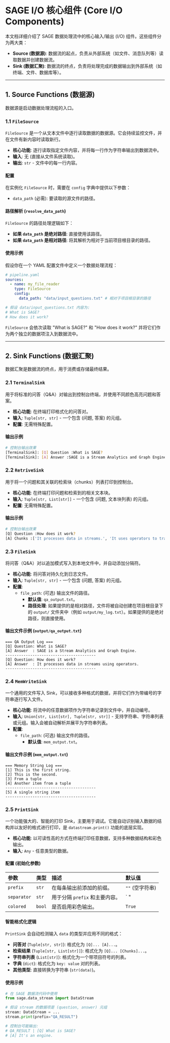 # SAGE I/O 核心组件 (Core I/O Components)

本文档详细介绍了 SAGE 数据处理流中的核心输入/输出 (I/O) 组件。这些组件分为两大类：

* **Source (数据源)**: 数据流的起点，负责从外部系统（如文件、消息队列等）读取数据并创建数据流。
* **Sink (数据汇聚)**: 数据流的终点，负责将处理完成的数据输出到外部系统（如终端、文件、数据库等）。

---

## 1. Source Functions (数据源)

数据源是启动数据处理流程的入口。

### 1.1 `FileSource`

`FileSource` 是一个从文本文件中逐行读取数据的数据源。它会持续监控文件，并在文件有新内容时读取新行。

* **核心功能**: 逐行读取指定文件内容，并将每一行作为字符串输出到数据流中。
* **输入**: 无 (直接从文件系统读取)。
* **输出**: `str` - 文件中的每一行内容。

#### 配置

在实例化 `FileSource` 时，需要在 `config` 字典中提供以下参数：

* `data_path` (必需): 要读取的源文件的路径。

#### 路径解析 (`resolve_data_path`)

`FileSource` 的路径处理逻辑如下：
* **如果 `data_path` 是绝对路径**: 直接使用该路径。
* **如果 `data_path` 是相对路径**: 将其解析为相对于当前项目根目录的路径。

#### 使用示例

假设你在一个 YAML 配置文件中定义一个数据处理流程：

```yaml
# pipeline.yaml
sources:
  - name: my_file_reader
    type: FileSource
    config:
      data_path: "data/input_questions.txt" # 相对于项目根目录的路径

# 假设 data/input_questions.txt 内容为:
# What is SAGE?
# How does it work?
```

`FileSource` 会依次读取 "What is SAGE?" 和 "How does it work?" 并将它们作为两个独立的数据项注入到数据流中。

---

## 2. Sink Functions (数据汇聚)

数据汇聚是数据流的终点，用于消费或存储最终结果。

### 2.1 `TerminalSink`

用于将标准的问答（Q&A）对输出到控制台终端，并使用不同颜色高亮问题和答案。

* **核心功能**: 在终端打印格式化的问答对。
* **输入**: `Tuple[str, str]` - 一个包含 (问题, 答案) 的元组。
* **配置**: 无需特殊配置。

#### 输出示例

```bash
# 控制台输出效果
[TerminalSink]: [Q] Question :What is SAGE?
[TerminalSink]: [A] Answer :SAGE is a Stream Analytics and Graph Engine.
```

### 2.2 `RetriveSink`

用于将一个问题和其关联的检索块（chunks）列表打印到控制台。

* **核心功能**: 在终端打印问题和检索到的相关文本块。
* **输入**: `Tuple[str, List[str]]` - 一个包含 (问题, 文本块列表) 的元组。
* **配置**: 无需特殊配置。

#### 输出示例

```bash
# 控制台输出效果
[Q] Question :How does it work?
[A] Chunks :['It processes data in streams.', 'It uses operators to transform data.']
```

### 2.3 `FileSink`

将问答（Q&A）对以追加模式写入到本地文件中，并自动添加分隔符。

* **核心功能**: 将问答对持久化到日志文件。
* **输入**: `Tuple[str, str]` - 一个包含 (问题, 答案) 的元组。
* **配置**:
    * `file_path`: (可选) 输出文件的路径。
        * **默认值**: `qa_output.txt`。
        * **路径处理**: 如果提供的是相对路径，文件将被自动创建在项目根目录下的 `output/` 文件夹中（例如 `output/my_log.txt`）。如果提供的是绝对路径，则直接使用。

#### 输出文件示例 (`output/qa_output.txt`)

```text
=== QA Output Log ===
[Q] Question: What is SAGE?
[A] Answer  : SAGE is a Stream Analytics and Graph Engine.
----------------------------------------
[Q] Question: How does it work?
[A] Answer  : It processes data in streams using operators.
----------------------------------------
```

### 2.4 `MemWriteSink`

一个通用的文件写入 Sink，可以接收多种格式的数据，并将它们作为带编号的字符串逐行写入文件。

* **核心功能**: 将流中的任意数据项作为字符串记录到文件中，并自动编号。
* **输入**: `Union[str, List[str], Tuple[str, str]]` - 支持字符串、字符串列表或元组。输入会被自动解析并展平为字符串列表。
* **配置**:
    * `file_path`: (可选) 输出文件的路径。
        * **默认值**: `mem_output.txt`。

#### 输出文件示例 (`mem_output.txt`)

```text
=== Memory String Log ===
[1] This is the first string.
[2] This is the second.
[3] From a tuple
[4] Another item from a tuple
----------------------------------------
[5] A single string item
----------------------------------------
```

### 2.5 `PrintSink`

一个功能强大的、智能的打印 Sink，主要用于调试。它能自动识别输入数据的结构并以友好的格式进行打印，是 `datastream.print()` 功能的底层实现。

* **核心功能**: 以可读性高的方式在终端打印任意数据，支持多种数据结构和彩色输出。
* **输入**: `Any` - 任意类型的数据。

#### 配置 (初始化参数)

| 参数 | 类型 | 描述 | 默认值 |
| :--- | :--- | :--- | :--- |
| `prefix` | `str` | 在每条输出前添加的前缀。 | `""` (空字符串) |
| `separator` | `str` | 用于分隔 `prefix` 和主要内容。 | ` " | " ` |
| `colored` | `bool` | 是否启用彩色输出。 | `True` |

#### 智能格式化逻辑

`PrintSink` 会自动检测输入 `data` 的类型并应用不同的格式：

* **问答对** (`Tuple[str, str]`): 格式化为 `[Q]... [A]...`。
* **检索结果** (`Tuple[str, List[str]]`): 格式化为 `[Q]... [Chunks]...`。
* **字符串列表** (`List[str]`): 格式化为一个带项目符号的列表。
* **字典** (`dict`): 格式化为 `key: value` 对的列表。
* **其他类型**: 直接转换为字符串 (`str(data)`)。

#### 使用示例

```python
# 在 SAGE 数据流代码中使用
from sage.data_stream import DataStream

# 假设 stream 的数据项是 (question, answer) 元组
stream: DataStream = ... 
stream.print(prefix="QA_RESULT") 

# 控制台可能输出:
# QA_RESULT | [Q] What is SAGE?
# [A] It's an engine.